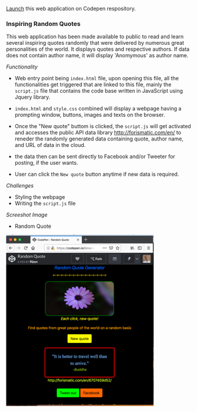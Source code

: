 <a href="https://codepen.io/bmanandhar/full/wyKJrY">Launch</a> this web application on Codepen respository.

### Inspiring Random Quotes 

This web application has been made available to public to read and learn several inspiring quotes randomly that were delivered by numerous great personalities of the world. It displays quotes and respective authors. If data does not contain author name, it will display 'Anomymous' as author name. 

*Functionality*

* Web entry point being `index.html` file, upon opening this file, all the functionalities get triggered that are linked to this file, mainly the `script.js` file that contains the code base written in JavaScript using Jquery library.

* `index.html` and `style.css` combined will display a webpage having a prompting window, buttons, images and texts on the browser. 

* Once the "New quote" buttom is clicked, the `script.js` will get activated and accesses the public API data library <a href="http://forismatic.com/en/">http://forismatic.com/en/</a> to reneder the randomly generated data containing quote, author name, and URL of data in the cloud.

* the data then can be sent directly to Facebook and/or Tweeter for posting, if the user wants. 

* User can click the `New quote` button anytime if new data is required.

*Challenges*

* Styling the webpage
* Writing the `script.js` file

*Screeshot Image*

* Random Quote

<img src="random_quote.png" width=400>
<!--
https://codepen.io/bmanandhar/pen/wyKJrY
https://codepen.io/bmanandhar/full/wyKJrY
-->
